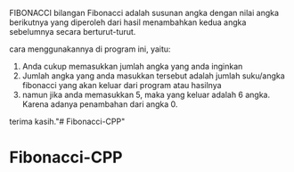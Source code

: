 FIBONACCI
bilangan Fibonacci adalah susunan angka dengan nilai angka berikutnya yang diperoleh dari hasil menambahkan kedua angka sebelumnya secara berturut-turut.

cara menggunakannya di program ini, yaitu:
1. Anda cukup memasukkan jumlah angka yang anda inginkan
2. Jumlah angka yang anda masukkan tersebut adalah jumlah suku/angka fibonacci yang akan keluar dari program atau hasilnya
3. namun jika anda memasukkan 5, maka yang keluar adalah 6 angka. Karena adanya penambahan dari angka 0.

terima kasih."# Fibonacci-CPP" 
# Fibonacci-CPP
